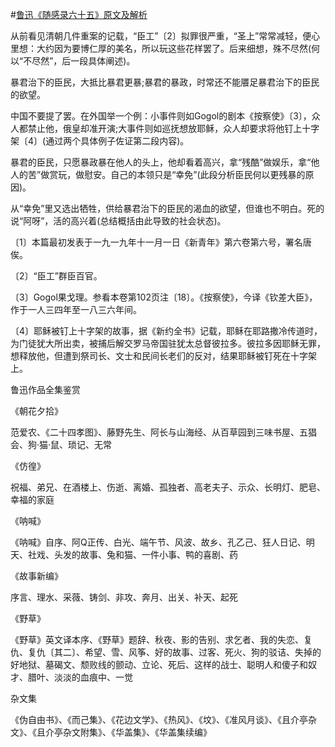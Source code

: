 #[鲁迅《随感录六十五》原文及解析](https://www.vrrw.net/wx/6703.html)

从前看见清朝几件重案的记载，“臣工”〔2〕拟罪很严重，“圣上”常常减轻，便心里想：大约因为要博仁厚的美名，所以玩这些花样罢了。后来细想，殊不尽然(何以“不尽然”，后一段具体阐述)。

暴君治下的臣民，大抵比暴君更暴;暴君的暴政，时常还不能餍足暴君治下的臣民的欲望。



中国不要提了罢。在外国举一个例：小事件则如Gogol的剧本《按察使》〔3〕，众人都禁止他，俄皇却准开演;大事件则如巡抚想放耶稣，众人却要求将他钉上十字架〔4〕(通过两个具体例子佐证第二段内容)。

暴君的臣民，只愿暴政暴在他人的头上，他却看着高兴，拿“残酷”做娱乐，拿“他人的苦”做赏玩，做慰安。自己的本领只是“幸免”(此段分析臣民何以更残暴的原因)。

从“幸免”里又选出牺牲，供给暴君治下的臣民的渴血的欲望，但谁也不明白。死的说“阿呀”，活的高兴着(总结概括由此导致的社会状态)。

〔1〕本篇最初发表于一九一九年十一月一日《新青年》第六卷第六号，署名唐俟。

〔2〕“臣工”群臣百官。

〔3〕Gogol果戈理。参看本卷第102页注〔18〕。《按察使》，今译《钦差大臣》，作于一人三四年至一八三六年间。

〔4〕耶稣被钉上十字架的故事，据《新约全书》记载，耶稣在耶路撒冷传道时，为门徒犹大所出卖，被捕后解交罗马帝国驻犹太总督彼拉多。彼拉多因耶稣无罪，想释放他，但遭到祭司长、文士和民间长老们的反对，结果耶稣被钉死在十字架上。

鲁迅作品全集鉴赏

《朝花夕拾》

范爱农、《二十四孝图》、藤野先生、阿长与山海经、从百草园到三味书屋、五猖会、狗·猫·鼠、琐记、无常

《仿徨》

祝福、弟兄、在酒楼上、伤逝、离婚、孤独者、高老夫子、示众、长明灯、肥皂、幸福的家庭

《呐喊》

《呐喊》自序、阿Q正传、白光、端午节、风波、故乡、孔乙己、狂人日记、明天、社戏、头发的故事、兔和猫、一件小事、鸭的喜剧、药

《故事新编》

序言、理水、采薇、铸剑、非攻、奔月、出关、补天、起死

《野草》

《野草》英文译本序、《野草》题辞、秋夜、影的告别、求乞者、我的失恋、复仇、复仇〔其二〕、希望、雪、风筝、好的故事、过客、死火、狗的驳诘、失掉的好地狱、墓碣文、颓败线的颤动、立论、死后、这样的战士、聪明人和傻子和奴才、腊叶、淡淡的血痕中、一觉

杂文集

《伪自由书》、《而己集》、《花边文学》、《热风》、《坟》、《准风月谈》、《且介亭杂文》、《且介亭杂文附集》、《华盖集》、《华盖集续编》

